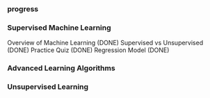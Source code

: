 ### progress

### Supervised Machine Learning

Overview of Machine Learning (DONE)
Supervised vs Unsupervised (DONE)
Practice Quiz (DONE)
Regression Model (DONE)



### Advanced Learning Algorithms






### Unsupervised Learning